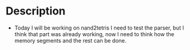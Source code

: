 # Description
- Today I will be working on nand2tetris
  I need to test the parser, but I think that part
  was already working, now I need to think how 
  the memory segments and the rest can be done.


